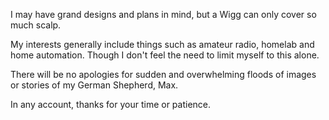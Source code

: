 I may have grand designs and plans in mind, but a Wigg can only cover so much scalp.

My interests generally include things such as amateur radio, homelab and home automation. Though I don't feel the need to limit myself to this alone.

There will be no apologies for sudden and overwhelming floods of images or stories of my German Shepherd, Max.

In any account, thanks for your time or patience.
